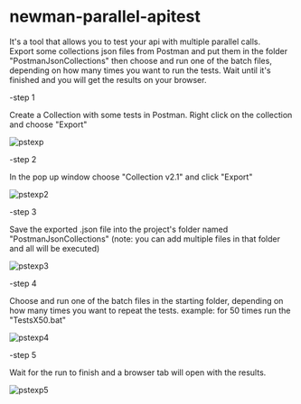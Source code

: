 # newman-parallel-apitest
It's a tool that allows you to test your api with multiple parallel calls.  
Export some collections json files from Postman and put them in the folder "PostmanJsonCollections" 
then choose and run one of the batch files, depending on how many times you want to run the tests. 
Wait until it's finished and you will get the results on your browser.

-step 1

Create a Collection with some tests in Postman.
Right click on the collection and choose "Export"

![pstexp](https://user-images.githubusercontent.com/123102700/215066534-22cde278-b8b9-4631-bbdf-400ccb5f2148.png)


-step 2

In the pop up window choose "Collection v2.1" 
and click "Export"

![pstexp2](https://user-images.githubusercontent.com/123102700/215066941-4bc3eed6-14cb-4e39-b91c-6fa1f16f3803.png)


-step 3

Save the exported .json file into the project's folder named "PostmanJsonCollections"
(note: you can add multiple files in that folder and all will be executed)

![pstexp3](https://user-images.githubusercontent.com/123102700/215067396-33bd42ce-a779-4534-ae68-17b7b166043d.png)


-step 4

Choose and run one of the batch files in the starting folder, 
depending on how many times you want to repeat the tests. example: for 50 times run the "TestsX50.bat"

![pstexp4](https://user-images.githubusercontent.com/123102700/215067845-e833e877-c5b7-4bbc-aa8b-4cd3583964a4.png)


-step 5

Wait for the run to finish and a browser tab will open with the results.

![pstexp5](https://user-images.githubusercontent.com/123102700/215068513-96c5170c-d9a2-4f1f-948f-54d61eb2ec41.png)
